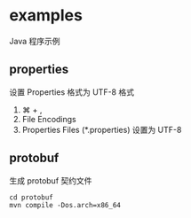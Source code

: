 # examples
 Java 程序示例

## properties
设置 Properties 格式为 UTF-8 格式
1. ⌘ + ,
2. File Encodings
3. Properties Files (*.properties) 设置为 UTF-8

## protobuf
生成 protobuf 契约文件
```shell
cd protobuf
mvn compile -Dos.arch=x86_64  
```
